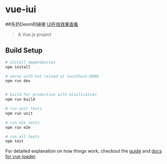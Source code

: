 # vue-iui

##先扔Deom的链接 [UI在线效果查看](http://shaqihe.github.io/iui-demo.html#/index)
> A Vue.js project

## Build Setup

``` bash
# install dependencies
npm install

# serve with hot reload at localhost:8080
npm run dev


# build for production with minification
npm run build

# run unit tests
npm run unit

# run e2e tests
npm run e2e

# run all tests
npm test
```

For detailed explanation on how things work, checkout the [guide](http://vuejs-templates.github.io/webpack/) and [docs for vue-loader](http://vuejs.github.io/vue-loader).
